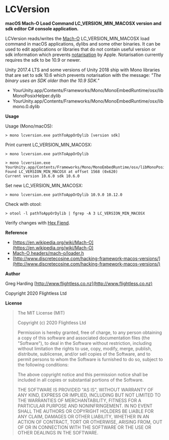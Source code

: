 # LCVersion

**macOS Mach-O Load Command LC_VERSION_MIN_MACOSX version and sdk editor C# console application.**

LCVersion reads/writes the [Mach-O](https://en.wikipedia.org/wiki/Mach-O) LC_VERSION_MIN_MACOSX load command in macOS applications, dylibs and some other binaries.
It can be used to edit applications or libraries that do not contain useful version or sdk information which prevents [notarisation](https://developer.apple.com/documentation/xcode/notarizing_macos_software_before_distribution) by Apple. Notarisation currently requires the sdk to be 10.9 or newer.

Unity 2017.4 LTS and some versions of Unity 2018 ship with Mono libraries that are set to sdk 10.6 which prevents notarisation with the message: _"The binary uses an SDK older than the 10.9 SDK."_

- YourUnity.app/Contents/Frameworks/Mono/MonoEmbedRuntime/osx/libMonoPosixHelper.dylib
- YourUnity.app/Contents/Frameworks/Mono/MonoEmbedRuntime/osx/libmono.0.dylib

**Usage**

Usage (Mono/macOS):

    > mono lcversion.exe pathToAppOrDylib [version sdk]

Print current LC_VERSION_MIN_MACOSX:

    > mono lcversion.exe pathToAppOrDylib

    > mono lcversion.exe YourUnity.app/Contents/Frameworks/Mono/MonoEmbedRuntime/osx/libMonoPosixHelper.dylib
    Found LC_VERSION_MIN_MACOSX at offset 1568 (0x620)
    Current version 10.6.0 sdk 10.6.0

Set new LC_VERSION_MIN_MACOSX:

    > mono lcversion.exe pathToAppOrDylib 10.9.0 10.12.0

Check with otool:

    > otool -l pathToAppOrDylib | fgrep -A 3 LC_VERSION_MIN_MACOSX

Verify changes with [Hex Fiend](https://ridiculousfish.com/hexfiend/).

**Reference**

- [https://en.wikipedia.org/wiki/Mach-O](https://en.wikipedia.org/wiki/Mach-O)
- [Mach-O headers/mach-o/loader.h](https://opensource.apple.com/source/xnu/xnu-2050.18.24/EXTERNAL_HEADERS/mach-o/loader.h)
- [http://www.discretecosine.com/hacking-framework-macos-versions/](http://www.discretecosine.com/hacking-framework-macos-versions/)

**Author**

Greg Harding [http://www.flightless.co.nz](http://www.flightless.co.nz)

Copyright 2020 Flightless Ltd

**License**

> The MIT License (MIT)
> 
> Copyright (c) 2020 Flightless Ltd
> 
> Permission is hereby granted, free of charge, to any person obtaining
> a copy of this software and associated documentation files (the
> "Software"), to deal in the Software without restriction, including
> without limitation the rights to use, copy, modify, merge, publish,
> distribute, sublicense, and/or sell copies of the Software, and to
> permit persons to whom the Software is furnished to do so, subject to
> the following conditions:
> 
> The above copyright notice and this permission notice shall be
> included in all copies or substantial portions of the Software.
> 
> THE SOFTWARE IS PROVIDED "AS IS", WITHOUT WARRANTY OF ANY KIND,
> EXPRESS OR IMPLIED, INCLUDING BUT NOT LIMITED TO THE WARRANTIES OF
> MERCHANTABILITY, FITNESS FOR A PARTICULAR PURPOSE AND
> NONINFRINGEMENT. IN NO EVENT SHALL THE AUTHORS OR COPYRIGHT HOLDERS
> BE LIABLE FOR ANY CLAIM, DAMAGES OR OTHER LIABILITY, WHETHER IN AN
> ACTION OF CONTRACT, TORT OR OTHERWISE, ARISING FROM, OUT OF OR IN
> CONNECTION WITH THE SOFTWARE OR THE USE OR OTHER DEALINGS IN THE
> SOFTWARE.
